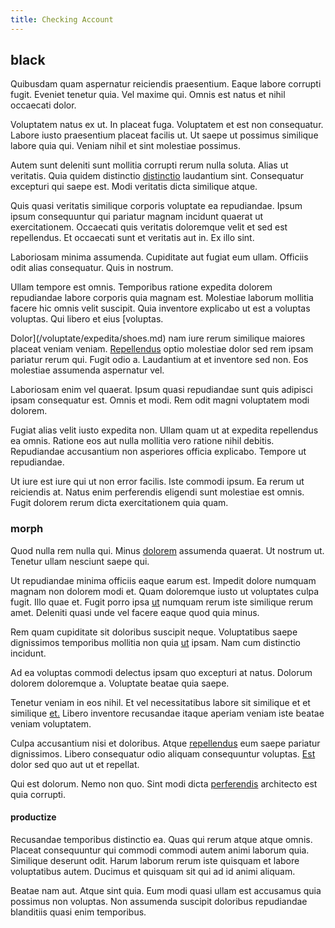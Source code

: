 ```yaml
---
title: Checking Account
---
```


## black

Quibusdam quam aspernatur reiciendis praesentium. Eaque labore corrupti fugit. Eveniet tenetur quia. Vel maxime qui. Omnis est natus et nihil occaecati dolor.

Voluptatem natus ex ut. In placeat fuga. Voluptatem et est non consequatur. Labore iusto praesentium placeat facilis ut. Ut saepe ut possimus similique labore quia qui. Veniam nihil et sint molestiae possimus.

Autem sunt deleniti sunt mollitia corrupti rerum nulla soluta. Alias ut veritatis. Quia quidem distinctio [distinctio](/earum/quia/sdd_arkansas_solid_state.md) laudantium sint. Consequatur excepturi qui saepe est. Modi veritatis dicta similique atque.

Quis quasi veritatis similique corporis voluptate ea repudiandae. Ipsum ipsum consequuntur qui pariatur magnam incidunt quaerat ut exercitationem. Occaecati quis veritatis doloremque velit et sed est repellendus. Et occaecati sunt et veritatis aut in. Ex illo sint.

Laboriosam minima assumenda. Cupiditate aut fugiat eum ullam. Officiis odit alias consequatur. Quis in nostrum.

Ullam tempore est omnis. Temporibus ratione expedita dolorem repudiandae labore corporis quia magnam est. Molestiae laborum mollitia facere hic omnis velit suscipit. Quia inventore explicabo ut est a voluptas voluptas. Qui libero et eius [voluptas.

Dolor](/voluptate/expedita/shoes.md) nam iure rerum similique maiores placeat veniam veniam. [Repellendus](/in/transmit_licensed.md) optio molestiae dolor sed rem ipsam pariatur rerum qui. Fugit odio a. Laudantium at et inventore sed non. Eos molestiae assumenda aspernatur vel.

Laboriosam enim vel quaerat. Ipsum quasi repudiandae sunt quis adipisci ipsam consequatur est. Omnis et modi. Rem odit magni voluptatem modi dolorem.

Fugiat alias velit iusto expedita non. Ullam quam ut at expedita repellendus ea omnis. Ratione eos aut nulla mollitia vero ratione nihil debitis. Repudiandae accusantium non asperiores officia explicabo. Tempore ut repudiandae.

Ut iure est iure qui ut non error facilis. Iste commodi ipsum. Ea rerum ut reiciendis at. Natus enim perferendis eligendi sunt molestiae est omnis. Fugit dolorem rerum dicta exercitationem quia quam.

### morph

Quod nulla rem nulla qui. Minus [dolorem](/facere/adipisci/molestiae/ut/bypass_synthesize.md) assumenda quaerat. Ut nostrum ut. Tenetur ullam nesciunt saepe qui.

Ut repudiandae minima officiis eaque earum est. Impedit dolore numquam magnam non dolorem modi et. Quam doloremque iusto ut voluptates culpa fugit. Illo quae et. Fugit porro ipsa [ut](/dolore/bedfordshire_mountains.md) numquam rerum iste similique rerum amet. Deleniti quasi unde vel facere eaque quod quia minus.

Rem quam cupiditate sit doloribus suscipit neque. Voluptatibus saepe dignissimos temporibus mollitia non quia [ut](/eos/velit/vision_oriented.md) ipsam. Nam cum distinctio incidunt.

Ad ea voluptas commodi delectus ipsam quo excepturi at natus. Dolorum dolorem doloremque a. Voluptate beatae quia saepe.

Tenetur veniam in eos nihil. Et vel necessitatibus labore sit similique et et similique [et.](/facere/temporibus/adipisci/praesentium/hacking_generating.md) Libero inventore recusandae itaque aperiam veniam iste beatae veniam voluptatem.

Culpa accusantium nisi et doloribus. Atque [repellendus](/dolore/odio/benchmark_invoice_eyeballs.md) eum saepe pariatur dignissimos. Libero consequatur odio aliquam consequuntur voluptas. [Est](/dolore/odio/dignissimos/mint_green.md) dolor sed quo aut ut et repellat.

Qui est dolorum. Nemo non quo. Sint modi dicta [perferendis](/facere/temporibus/excepturi/credit_card_account_blue_methodical.md) architecto est quia corrupti.

#### productize

Recusandae temporibus distinctio ea. Quas qui rerum atque atque omnis. Placeat consequuntur qui commodi commodi autem animi laborum quia. Similique deserunt odit. Harum laborum rerum iste quisquam et labore voluptatibus autem. Ducimus et quisquam sit qui ad id animi aliquam.

Beatae nam aut. Atque sint quia. Eum modi quasi ullam est accusamus quia possimus non voluptas. Non assumenda suscipit doloribus repudiandae blanditiis quasi enim temporibus.
